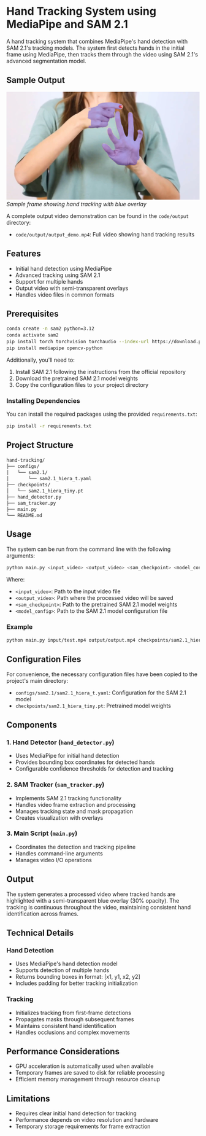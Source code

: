 # Hand Tracking System using MediaPipe and SAM 2.1

A hand tracking system that combines MediaPipe's hand detection with SAM 2.1's tracking models. The system first detects hands in the initial frame using MediaPipe, then tracks them through the video using SAM 2.1's advanced segmentation model.

## Sample Output

![Sample Frame from Hand Tracking](code/output/sample_frame.png)
*Sample frame showing hand tracking with blue overlay*

A complete output video demonstration can be found in the `code/output` directory:
- `code/output/output_demo.mp4`: Full video showing hand tracking results

## Features

- Initial hand detection using MediaPipe
- Advanced tracking using SAM 2.1
- Support for multiple hands
- Output video with semi-transparent overlays
- Handles video files in common formats

## Prerequisites

```bash
conda create -n sam2 python=3.12
conda activate sam2
pip install torch torchvision torchaudio --index-url https://download.pytorch.org/whl/cu118
pip install mediapipe opencv-python
```

Additionally, you'll need to:
1. Install SAM 2.1 following the instructions from the official repository
2. Download the pretrained SAM 2.1 model weights
3. Copy the configuration files to your project directory

### Installing Dependencies

You can install the required packages using the provided `requirements.txt`:

```bash
pip install -r requirements.txt
```

## Project Structure

```
hand-tracking/
├── configs/
│   └── sam2.1/
│       └── sam2.1_hiera_t.yaml
├── checkpoints/
│   └── sam2.1_hiera_tiny.pt
├── hand_detector.py
├── sam_tracker.py
├── main.py
└── README.md
```

## Usage

The system can be run from the command line with the following arguments:

```bash
python main.py <input_video> <output_video> <sam_checkpoint> <model_config>
```

Where:
- `<input_video>`: Path to the input video file
- `<output_video>`: Path where the processed video will be saved
- `<sam_checkpoint>`: Path to the pretrained SAM 2.1 model weights
- `<model_config>`: Path to the SAM 2.1 model configuration file

### Example

```bash
python main.py input/test.mp4 output/output.mp4 checkpoints/sam2.1_hiera_tiny.pt configs/sam2.1/sam2.1_hiera_t.yaml
```

## Configuration Files

For convenience, the necessary configuration files have been copied to the project's main directory:

- `configs/sam2.1/sam2.1_hiera_t.yaml`: Configuration for the SAM 2.1 model
- `checkpoints/sam2.1_hiera_tiny.pt`: Pretrained model weights

## Components

### 1. Hand Detector (`hand_detector.py`)
- Uses MediaPipe for initial hand detection
- Provides bounding box coordinates for detected hands
- Configurable confidence thresholds for detection and tracking

### 2. SAM Tracker (`sam_tracker.py`)
- Implements SAM 2.1 tracking functionality
- Handles video frame extraction and processing
- Manages tracking state and mask propagation
- Creates visualization with overlays

### 3. Main Script (`main.py`)
- Coordinates the detection and tracking pipeline
- Handles command-line arguments
- Manages video I/O operations

## Output

The system generates a processed video where tracked hands are highlighted with a semi-transparent blue overlay (30% opacity). The tracking is continuous throughout the video, maintaining consistent hand identification across frames.

## Technical Details

### Hand Detection
- Uses MediaPipe's hand detection model
- Supports detection of multiple hands
- Returns bounding boxes in format: [x1, y1, x2, y2]
- Includes padding for better tracking initialization

### Tracking
- Initializes tracking from first-frame detections
- Propagates masks through subsequent frames
- Maintains consistent hand identification
- Handles occlusions and complex movements

## Performance Considerations

- GPU acceleration is automatically used when available
- Temporary frames are saved to disk for reliable processing
- Efficient memory management through resource cleanup

## Limitations

- Requires clear initial hand detection for tracking
- Performance depends on video resolution and hardware
- Temporary storage requirements for frame extraction
